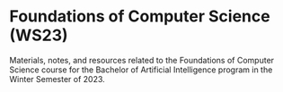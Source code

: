 # Foundations of Computer Science (WS23)
Materials, notes, and resources related to the Foundations of Computer Science course for the Bachelor of Artificial Intelligence program in the Winter Semester of 2023.
